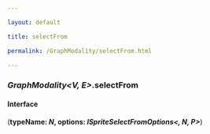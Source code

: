 ```yaml
---

layout: default

title: selectFrom

permalink: /GraphModality/selectFrom.html

---
```


### _GraphModality&lt;V, E&gt;_.selectFrom

#### Interface

(**typeName: *N*, options: *ISpriteSelectFromOptions&lt;, N, P&gt;***)

